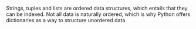 Strings, tuples and lists are ordered data structures, which entails
that they can be indexed. Not all data is naturally ordered, which is
why Python offers dictionaries as a way to structure unordered data.
